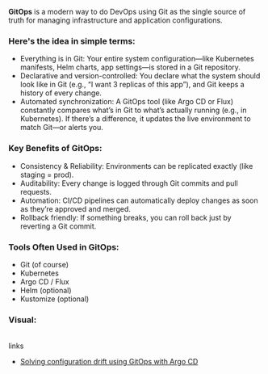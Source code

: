 **GitOps** is a modern way to do DevOps using Git as the single source of truth for managing infrastructure and application configurations.

### Here's the idea in simple terms:
- Everything is in Git: Your entire system configuration—like Kubernetes manifests, Helm charts, app settings—is stored in a Git repository.
- Declarative and version-controlled: You declare what the system should look like in Git (e.g., “I want 3 replicas of this app”), and Git keeps a history of every change.
- Automated synchronization: A GitOps tool (like Argo CD or Flux) constantly compares what’s in Git to what’s actually running (e.g., in Kubernetes). If there’s a difference, it updates the live environment to match Git—or alerts you.

### Key Benefits of GitOps:
- Consistency & Reliability: Environments can be replicated exactly (like staging = prod).
- Auditability: Every change is logged through Git commits and pull requests.
- Automation: CI/CD pipelines can automatically deploy changes as soon as they’re approved and merged.
- Rollback friendly: If something breaks, you can roll back just by reverting a Git commit.

### Tools Often Used in GitOps:
- Git (of course)
- Kubernetes
- Argo CD / Flux
- Helm (optional)
- Kustomize (optional)

### Visual:

   

<br>links 
- [Solving configuration drift using GitOps with Argo CD](https://www.cncf.io/blog/2020/12/17/solving-configuration-drift-using-gitops-with-argo-cd/)


